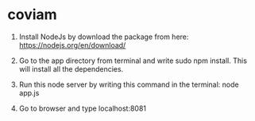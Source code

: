 # coviam

1. Install NodeJs by download the package from here: https://nodejs.org/en/download/

2. Go to the app directory from terminal and write sudo npm install. This will install all the dependencies.

3. Run this node server by writing this command in the terminal: node app.js 

4. Go to browser and type localhost:8081
